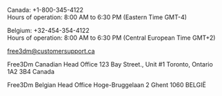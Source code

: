 ﻿Canada: +1-800-345-4122  
Hours of operation: 8:00 AM to 6:30 PM (Eastern Time GMT-4)

Belgium: +32-454-354-4122  
Hours of operation: 8:00 AM to 6:30 PM (Central European Time GMT+2)

[free3dm@customersupport.ca](mailto:free3dm@customersupport.ca)

Free3Dm Canadian Head Office
123 Bay Street., Unit #1
Toronto, Ontario
1A2 3B4
Canada

Free3Dm Belgian Head Office
Hoge-Bruggelaan 2
Ghent
1060
BELGIË
